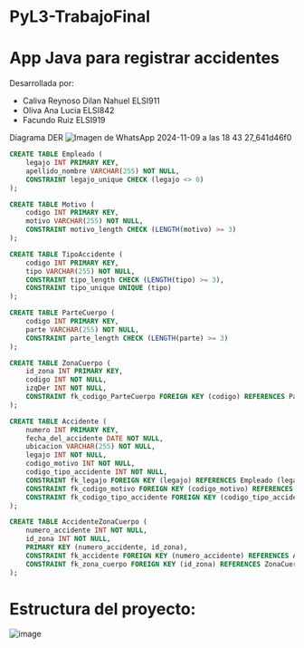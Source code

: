 # PyL3-TrabajoFinal
# App Java para registrar accidentes

Desarrollada por:
- Caliva Reynoso Dilan Nahuel ELSI911
- Oliva Ana Lucia ELSI842
- Facundo Ruiz ELSI919

Diagrama DER 
![Imagen de WhatsApp 2024-11-09 a las 18 43 27_641d46f0](https://github.com/user-attachments/assets/edcfbd7e-5172-4ba8-bd8a-461722897e95)

```sql
CREATE TABLE Empleado (
    legajo INT PRIMARY KEY,
    apellido_nombre VARCHAR(255) NOT NULL,
    CONSTRAINT legajo_unique CHECK (legajo <> 0)
);

CREATE TABLE Motivo (
    codigo INT PRIMARY KEY,
    motivo VARCHAR(255) NOT NULL,
    CONSTRAINT motivo_length CHECK (LENGTH(motivo) >= 3)
);

CREATE TABLE TipoAccidente (
    codigo INT PRIMARY KEY,
    tipo VARCHAR(255) NOT NULL,
    CONSTRAINT tipo_length CHECK (LENGTH(tipo) >= 3),
    CONSTRAINT tipo_unique UNIQUE (tipo)
);

CREATE TABLE ParteCuerpo (
    codigo INT PRIMARY KEY,
    parte VARCHAR(255) NOT NULL,
    CONSTRAINT parte_length CHECK (LENGTH(parte) >= 3)
);

CREATE TABLE ZonaCuerpo (
    id_zona INT PRIMARY KEY,
    codigo INT NOT NULL,
    izqDer INT NOT NULL,
    CONSTRAINT fk_codigo_ParteCuerpo FOREIGN KEY (codigo) REFERENCES ParteCuerpo (codigo)
);

CREATE TABLE Accidente (
    numero INT PRIMARY KEY,
    fecha_del_accidente DATE NOT NULL,
    ubicacion VARCHAR(255) NOT NULL,
    legajo INT NOT NULL,
    codigo_motivo INT NOT NULL,
    codigo_tipo_accidente INT NOT NULL,
    CONSTRAINT fk_legajo FOREIGN KEY (legajo) REFERENCES Empleado (legajo),
    CONSTRAINT fk_codigo_motivo FOREIGN KEY (codigo_motivo) REFERENCES Motivo (codigo),
    CONSTRAINT fk_codigo_tipo_accidente FOREIGN KEY (codigo_tipo_accidente) REFERENCES TipoAccidente (codigo)
);

CREATE TABLE AccidenteZonaCuerpo (
    numero_accidente INT NOT NULL,
    id_zona INT NOT NULL,
    PRIMARY KEY (numero_accidente, id_zona),
    CONSTRAINT fk_accidente FOREIGN KEY (numero_accidente) REFERENCES Accidente (numero),
    CONSTRAINT fk_zona_cuerpo FOREIGN KEY (id_zona) REFERENCES ZonaCuerpo (id_zona)
);
```

# Estructura del proyecto:
![image](https://github.com/user-attachments/assets/d4806df3-76ee-42d2-9032-1c7f830b3cf9)
